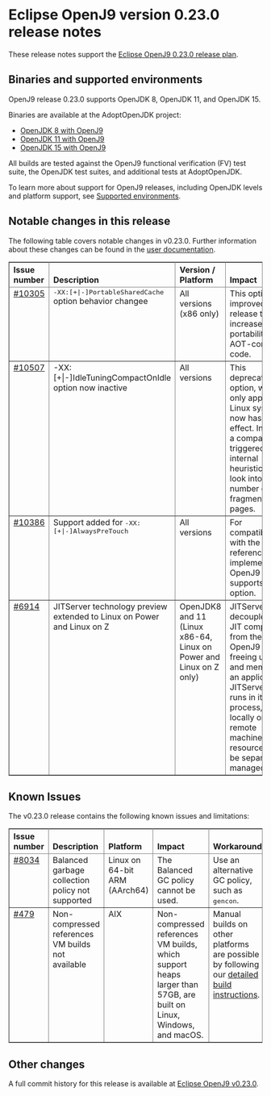 <!--
* Copyright (c) 2020, 2020 IBM Corp. and others
*
* This program and the accompanying materials are made
* available under the terms of the Eclipse Public License 2.0
* which accompanies this distribution and is available at
* https://www.eclipse.org/legal/epl-2.0/ or the Apache
* License, Version 2.0 which accompanies this distribution and
* is available at https://www.apache.org/licenses/LICENSE-2.0.
*
* This Source Code may also be made available under the
* following Secondary Licenses when the conditions for such
* availability set forth in the Eclipse Public License, v. 2.0
* are satisfied: GNU General Public License, version 2 with
* the GNU Classpath Exception [1] and GNU General Public
* License, version 2 with the OpenJDK Assembly Exception [2].
*
* [1] https://www.gnu.org/software/classpath/license.html
* [2] http://openjdk.java.net/legal/assembly-exception.html
*
* SPDX-License-Identifier: EPL-2.0 OR Apache-2.0 OR GPL-2.0 WITH
* Classpath-exception-2.0 OR LicenseRef-GPL-2.0 WITH Assembly-exception
-->

# Eclipse OpenJ9 version 0.23.0 release notes

These release notes support the [Eclipse OpenJ9 0.23.0 release plan](https://projects.eclipse.org/projects/technology.openj9/releases/0.23.0/plan).

## Binaries and supported environments

OpenJ9 release 0.23.0 supports OpenJDK 8, OpenJDK 11, and OpenJDK 15.

Binaries are available at the AdoptOpenJDK project:

- [OpenJDK 8 with OpenJ9](https://adoptopenjdk.net/archive.html?variant=openjdk8&jvmVariant=openj9)
- [OpenJDK 11 with OpenJ9](https://adoptopenjdk.net/archive.html?variant=openjdk11&jvmVariant=openj9)
- [OpenJDK 15 with OpenJ9](https://adoptopenjdk.net/archive.html?variant=openjdk15&jvmVariant=openj9)

All builds are tested against the OpenJ9 functional verification (FV) test suite, the OpenJDK test suites, and additional tests at AdoptOpenJDK.

To learn more about support for OpenJ9 releases, including OpenJDK levels and platform support, see [Supported environments](https://eclipse.org/openj9/docs/openj9_support/index.html).


## Notable changes in this release

The following table covers notable changes in v0.23.0. Further information about these changes can be found in the [user documentation](https://www.eclipse.org/openj9/docs/version0.23/).

<table cellpadding="4" cellspacing="0" summary="" width="100%" rules="all" frame="border" border="1"><thead align="left">
<tr valign="bottom">
<th valign="bottom">Issue number</th>
<th valign="bottom">Description</th>
<th valign="bottom">Version / Platform</th>
<th valign="bottom">Impact</th>
</tr>
</thead>
<tbody>

<tr><td valign="top">
<a href="https://github.com/eclipse/openj9/pull/10305">#10305</a></td>
<td valign="top"><tt>-XX:[+|-]PortableSharedCache</tt> option behavior changee</td>
<td valign="top">All versions (x86 only)</td>
<td valign="top">This option is improved in this release to increase the portability of AOT-compiled code.</td>
</tr>

<tr><td valign="top"><a href="https://github.com/eclipse/openj9/pull/10507">#10507</a></td>
<td valign="top">-XX:[+|-]IdleTuningCompactOnIdle option now inactive</td>
<td valign="top">All versions</td>
<td valign="top">This deprecated option, which only applied to Linux systems, now has no effect. Instead, a compaction is triggered by internal heuristics that look into the number of fragmented pages.</td>
</tr>

<tr><td valign="top"><a href="https://github.com/eclipse/openj9/pull/10386">#10386</a></td>
<td valign="top">Support added for <tt>-XX:[+|-]AlwaysPreTouch</td>
<td valign="top">All versions</td>
<td valign="top">For compatibility with the reference implementation, OpenJ9 now supports this option.</td>
</tr>

<tr><td valign="top"><a href="https://github.com/eclipse/openj9/issues/6914">#6914</a></td>
<td valign="top">JITServer technology preview extended to Linux on Power and Linux on Z</td>
<td valign="top">OpenJDK8 and 11 (Linux x86-64, Linux on Power and Linux on Z only)</td>
<td valign="top">JITServer decouples the JIT compiler from the OpenJ9 VM, freeing up CPU and memory for an application. JITServer then runs in its own process, either locally or on a remote machine, where resources can be separately managed.</td>
</tr>

</table>

## Known Issues

The v0.23.0 release contains the following known issues and limitations:

<table cellpadding="4" cellspacing="0" summary="" width="100%" rules="all" frame="border" border="1">
<thead align="left">
<tr valign="bottom">
<th valign="bottom">Issue number</th>
<th valign="bottom">Description</th>
<th valign="bottom">Platform</th>
<th valign="bottom">Impact</th>
<th valign="bottom">Workaround</th>
</tr>
</thead>
<tbody>

<tr><td valign="top"><a href="https://github.com/eclipse/openj9/issues/8034">#8034</a></td>
<td valign="top">Balanced garbage collection policy not supported</td>
<td valign="top">Linux on 64-bit ARM (AArch64)</td>
<td valign="top">The Balanced GC policy cannot be used. </td>
<td valign="top">Use an alternative GC policy, such as <tt>gencon</tt>.</td>
</tr>

<tr><td valign="top"><a href="https://github.com/eclipse/openj9/issues/479">#479</a></td>
<td valign="top">Non-compressed references VM builds not available</td>
<td valign="top">AIX</td>
<td valign="top">Non-compressed references VM builds, which support heaps larger than 57GB, are built on Linux, Windows, and macOS. </td>
<td valign="top">Manual builds on other platforms are possible by following our <a href="https://github.com/eclipse/openj9/blob/master/buildenv/Build_Instructions_V8.md">detailed build instructions</a>.</td>
</tr>

</tbody>
</table>

## Other changes

A full commit history for this release is available at [Eclipse OpenJ9 v0.23.0](https://github.com/eclipse/openj9/releases/tag/openj9-0.23.0).
